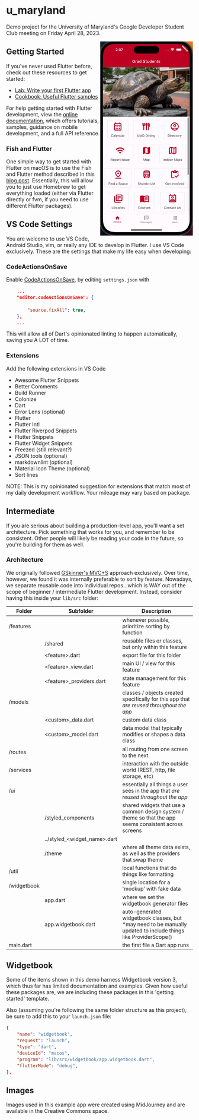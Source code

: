 # u_maryland

Demo project for the University of Maryland's Google Developer Student Club meeting on Friday April 28, 2023.

<img align="right" src="demo.gif" width="250"/>

## Getting Started

If you've never used Flutter before, check out these resources to get started:

- [Lab: Write your first Flutter app](https://docs.flutter.dev/get-started/codelab)
- [Cookbook: Useful Flutter samples](https://docs.flutter.dev/cookbook)

For help getting started with Flutter development, view the
[online documentation](https://docs.flutter.dev/), which offers tutorials,
samples, guidance on mobile development, and a full API reference.

### Fish and Flutter

One simple way to get started with Flutter on macOS is to use the Fish and Flutter method described in this [blog post](https://mayjuun.com/blog/06-fish-and-flutter/). Essentially, this will allow you to just use Homebrew to get everything loaded (either via Flutter directly or fvm, if you need to use different Flutter packages).

## VS Code Settings

You are welcome to use VS Code, Android Studio, vim, or really any IDE to develop in Flutter. I use VS Code exclusively. These are the settings that make my life easy when developing:

### CodeActionsOnSave

Enable [CodeActionsOnSave](https://code.visualstudio.com/docs/getstarted/settings), by editing `settings.json` with

```json
    ...
    "editor.codeActionsOnSave": {
        
        "source.fixAll": true,
    },
    ...
```

This will allow all of Dart's opinionated linting to happen automatically, saving you A LOT of time.

### Extensions

Add the following extensions in VS Code

- Awesome Flutter Snippets
- Better Comments
- Build Runner
- Colonize
- Dart
- Error Lens (optional)
- Flutter
- Flutter Intl
- Flutter Riverpod Snippets
- Flutter Snippets
- Flutter Widget Snippets
- Freezed (still relevant?)
- JSON tools (optional)
- markdownlint (optional)
- Material Icon Theme (optional)
- Sort lines

NOTE: This is my opinionated suggestion for extensions that match most of my daily development workflow. Your mileage may vary based on package.

## Intermediate

If you are serious about building a production-level app, you'll want a set architecture. Pick something that works for you, and remember to be consistent. Other people will likely be reading your code in the future, so you're building for them as well.

### Architecture

We originally followed [GSkinner's MVC+S](https://blog.gskinner.com/archives/2020/09/flutter-state-management-with-mvcs.html) approach exclusively. Over time, however, we found it was internally preferable to sort by feature. Nowadays, we separate reusable code into individual repos...which is WAY out of the scope of beginner / intermediate Flutter development. Instead, consider having this inside your `lib/src` folder:

  | **Folder**   | **Subfolder**                          | **Description**                                                                                        |
  | ------------ | -------------------------------------- | ------------------------------------------------------------------------------------------------------ |
  | /features   |                                   | whenever possible, prioritize sorting by function   |
  |              | /shared                     | reusable files or classes, but only within this feature  |
  |              | &lt;feature>.dart                      | export file for this folder           |
  |              | &lt;feature>_view.dart                 | main UI / view for this feature              |
  |              | &lt;feature>_providers.dart            | state management for this feature              |
  | /models      |                                        | classes / objects created specifically for this app that *are reused throughout the app*  |
  |              | &lt;custom>_data.dart                  | custom data class       |
  |              | &lt;custom>_model.dart                 | data model that typically modifies or shapes a data class   |
  | /routes      |                                        | all routing from one screen to the next     |
  | /services    |                                        | interaction with the outside world (REST, http, file storage, etc)   |
  | /ui          |                                        | essentially all things a user sees in the app that *are reused throughout the app* |
  |              | /styled_components                     | shared widgets that use a common design system / theme so that the app seems consistent across screens   |
  |              | ../styled_&lt;widget_name>.dart        |                |
  |              | /theme                                 | where all theme data exists, as well as the providers that swap theme  |
  | /util        |                                      | local functions that do things like formatting |
  | /widgetbook  |                                     | single location for a 'mockup' with fake data |
  |              | app.dart                             | where we set the widgetbook generator files    |
  |              | app.widgetbook.dart                      | auto-generated widgetbook classes, but *may need to be manually updated to include things like ProviderScope()  |
  | main.dart    |                                        | the first file a Dart app runs             |

## Widgetbook

Some of the items shown in this demo harness Widgetbook version 3, which thus far has limited documentation and examples. Given how useful these packages are, we are including these packages in this 'getting started' template.

Also (assuming you're following the same folder structure as this project), be sure to add this to your `launch.json` file:

```json
{
    "name": "widgetbook",
    "request": "launch",
    "type": "dart",
    "deviceId": "macos",
    "program": "lib/src/widgetbook/app.widgetbook.dart",
    "flutterMode": "debug",
},
```

## Images

Images used in this example app were created using MidJourney and are available in the Creative Commons space.
